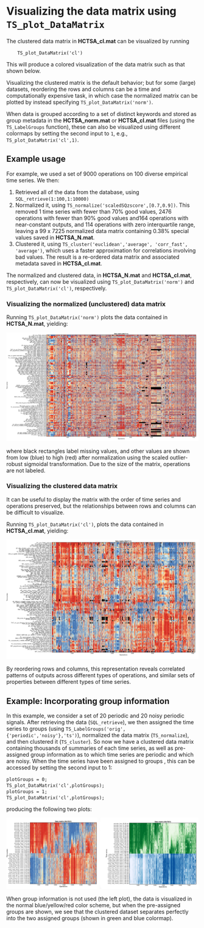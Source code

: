 # Visualizing the data matrix using `TS_plot_DataMatrix`
<!--{#sec:visualizing}-->

<!--There are many tasks that involve understanding the rich structure contained in data matrices by visualizing them.-->
<!--In this section we describe some basic tools we have developed to visualize the behavior of time series and operations in the data matrix.-->

<!--### Visualizing the data matrix using -->
<!--{#sec:visDatamatrix}-->

The clustered data matrix in **HCTSA_cl.mat** can be visualized by running

        TS_plot_DataMatrix('cl')

This will produce a colored visualization of the data matrix such as that shown below.

Visualizing the clustered matrix is the default behavior; but for some (large) datasets, reordering the rows and columns can be a time and computationally expensive task, in which case the normalized matrix can be plotted by instead specifying `TS_plot_DataMatrix('norm')`.

When data is grouped according to a set of distinct keywords and stored as group metadata in the **HCTSA_norm.mat** or **HCTSA_cl.mat** files (using the `TS_LabelGroups` function), these can also be visualized using different colormaps by setting the second input to `1`, e.g., `TS_plot_DataMatrix('cl',1)`.

## Example usage

For example, we used a set of 9000 operations on 100 diverse empirical time series.
We then:
1. Retrieved all of the data from the database, using `SQL_retrieve(1:100,1:10000)`
2. Normalized it, using `TS_normalize('scaledSQzscore',[0.7,0.9])`. This removed 1 time series with fewer than 70% good values, 2476 operations with fewer than 90% good values and164 operations with near-constant outputs, and 114 operations with zero interquartile range, leaving a 99 x 7225 normalized data matrix containing 0.38% special values saved in **HCTSA_N.mat**.
3. Clustered it, using `TS_cluster('euclidean','average', 'corr_fast', 'average')`, which uses a faster approximation for correlations involving bad values. The result is a re-ordered data matrix and associated metadata saved in **HCTSA_cl.mat**.

The normalized and clustered data, in **HCTSA_N.mat** and **HCTSA_cl.mat**, respectively, can now be visualized using `TS_plot_DataMatrix('norm')` and `TS_plot_DataMatrix('cl')`, respectively.

### Visualizing the normalized (unclustered) data matrix
Running `TS_plot_DataMatrix('norm')` plots the data contained in **HCTSA_N.mat**, yielding:

![](img/normalized_data_matrix.png)

where black rectangles label missing values, and other values are shown from low (blue) to high (red) after normalization using the scaled outlier-robust sigmoidal transformation.
Due to the size of the matrix, operations are not labeled.

### Visualizing the clustered data matrix

It can be useful to display the matrix with the order of time series and operations preserved, but the relationships between rows and columns can be difficult to visualize.

Running `TS_plot_DataMatrix('cl')`, plots the data contained in **HCTSA_cl.mat**, yielding:

![](img/clustered_data_matrix.png)

By reordering rows and columns, this representation reveals correlated patterns of outputs across different types of operations, and similar sets of properties between different types of time series.

## Example: Incorporating group information

In this example, we consider a set of 20 periodic and 20 noisy periodic signals.
After retrieving the data (`SQL_retrieve`), we then assigned the time series to groups (using `TS_LabelGroups('orig',{'periodic','noisy'},'ts')`), normalized the data matrix (`TS_normalize`), and then clustered it (`TS_cluster`).
So now we have a clustered data matrix containing thousands of summaries of each time series, as well as pre-assigned group information as to which time series are periodic and which are noisy.
When the time series have been assigned to groups , this can be accessed by setting the second input to 1:

    plotGroups = 0;
    TS_plot_DataMatrix('cl',plotGroups);
    plotGroups = 1;
    TS_plot_DataMatrix('cl',plotGroups);
    
producing the following two plots:

![](img/plot_DataMatrix_grouped.png)

When group information is not used (the left plot), the data is visualized in the normal blue/yellow/red color scheme, but when the pre-assigned groups are shown, we see that the clustered dataset separates perfectly into the two assigned groups (shown in green and blue colormap).